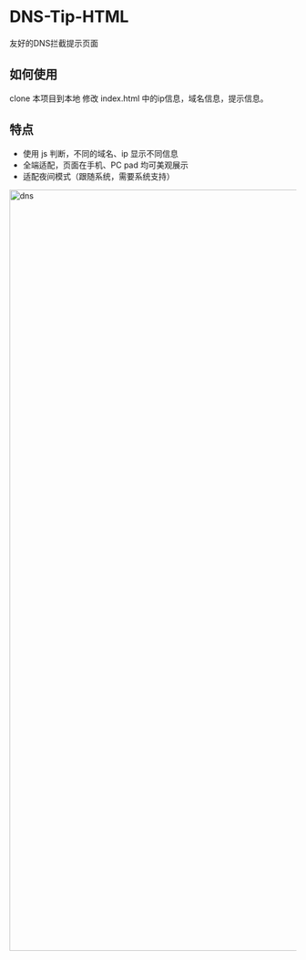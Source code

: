 # DNS-Tip-HTML
友好的DNS拦截提示页面

## 如何使用
clone 本项目到本地 修改 index.html 中的ip信息，域名信息，提示信息。

## 特点
 - 使用 js 判断，不同的域名、ip 显示不同信息
 - 全端适配，页面在手机、PC pad 均可美观展示
 - 适配夜间模式（跟随系统，需要系统支持）

<img width="1337" alt="dns" src="https://user-images.githubusercontent.com/49525016/161673681-e3b84817-4586-40bd-bf05-503f0866b1aa.png">

